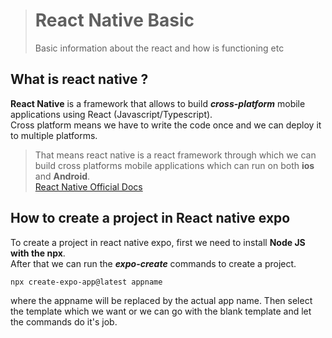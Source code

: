 > # React Native Basic
>
> Basic information about the react and how is functioning etc

## What is react native ?

**React Native** is a framework that allows to build **_cross-platform_** mobile applications using React (Javascript/Typescript).  
Cross platform means we have to write the code once and we can deploy it to multiple platforms.

> That means react native is a react framework through which we can build cross platforms mobile applications which can run on both **ios** and **Android**.  
> [React Native Official Docs](https://reactnative.dev/)

## How to create a project in React native expo

To create a project in react native expo, first we need to install **Node JS with the npx**.  
After that we can run the _**expo-create**_ commands to create a project.

```
npx create-expo-app@latest appname
```

where the appname will be replaced by the actual app name. Then select the template which we want or we can go with the blank template and let the commands do it's job.
